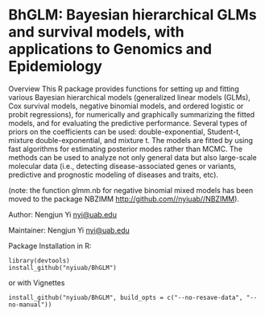 # BhGLM: Bayesian hierarchical GLMs and survival models, with applications to Genomics and Epidemiology 

Overview
This R package provides functions for setting up and fitting various Bayesian hierarchical models (generalized linear models (GLMs), Cox survival models, negative binomial models, and ordered logistic or probit regressions), for numerically and graphically summarizing the fitted models, and for evaluating the predictive performance. Several types of priors on the coefficients can be used: double-exponential, Student-t, mixture double-exponential, and mixture t. The models are fitted by using fast algorithms for estimating posterior modes rather than MCMC. The methods can be used to analyze not only general data but also large-scale molecular data (i.e., detecting disease-associated genes or variants, predictive and prognostic modeling of diseases and traits, etc).

(note: the function glmm.nb for negative binomial mixed models has been moved to the package NBZIMM http://github.com//nyiuab//NBZIMM). 

Author: Nengjun Yi <nyi@uab.edu>

Maintainer: Nengjun Yi <nyi@uab.edu>

Package Installation in R:
```{r}
library(devtools)
install_github("nyiuab/BhGLM")
```

or with Vignettes
```{r}
install_github("nyiuab/BhGLM", build_opts = c("--no-resave-data", "--no-manual"))
```
